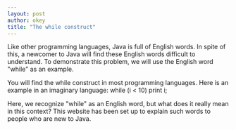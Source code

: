 ```yaml
---
layout: post
author: okey
title: "The while construct"
---
```

Like other programming languages, Java is full of English words. In spite of this,
a newcomer to Java will find these English words difficult to understand. To demonstrate
this problem, we will use the English word "while" as an example.

You will find the while construct in most programming languages. Here is an example in 
an imaginary language: while (i < 10) print i;

Here, we recognize "while" as an English word, but what does it really mean in this context?
This website has been set up to explain such words to people who are new to Java.
